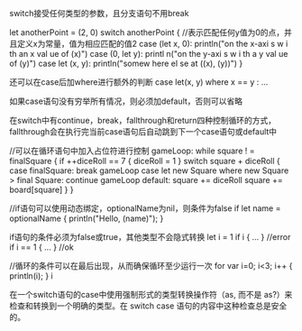 switch接受任何类型的参数，且分支语句不用break

let anotherPoint = (2,  0)
switch anotherPoint {
	//表示匹配任何y值为0的点，并且定义x为常量，值为相应匹配的值2
	case (let x, 0):
		println("on the x-axi s w i th an x val ue of \(x)")
	case (0,  let y):
	    printl n("on the y-axi s w i th a y val ue of \(y)")
	case let (x, y):
	    println("somew here el se at (\(x),  \(y))")
}

还可以在case后加where进行额外的判断
case let(x, y) where x == y : ...

如果case语句没有穷举所有情况，则必须加default，否则可以省略

在switch中有continue，break，fallthrough和return四种控制循环的方式，fallthrough会在执行完当前case语句后自动跳到下一个case语句或default中

//可以在循环语句中加入占位符进行控制
gameLoop: while square ! = finalSquare {
    if ++diceRoll  == 7 { diceRoll  = 1 }
    switch square + diceRoll  {
	    case finalSquare:
	        break gameLoop
	    case let new Square where new Square > final Square:
	        continue gameLoop
		default:
			square += diceRoll
			square += board[square]
	}
}

//if语句可以使用动态绑定，optionalName为nil，则条件为false
if let name = optionalName {
	println("Hello, \(name)");
}

if语句的条件必须为false或true，其他类型不会隐式转换
let i = 1
if i { ... } //error
if i == 1 { ... } //ok

//循环的条件可以在最后出现，从而确保循环至少运行一次
for var i=0; i<3; i++ {
	println(i);
}
i


在一个switch语句的case中使用强制形式的类型转换操作符（as, 而不是 as?）来检查和转换到一个明确的类型。在 switch case 语句的内容中这种检查总是安全的。